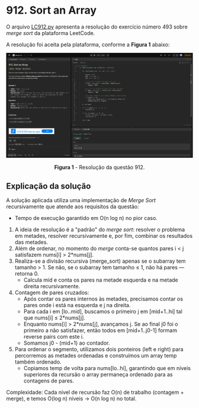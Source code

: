 # 912. Sort an Array

O arquivo [LC912.py](./LC912.py) apresenta a resolução do exercício número 493 sobre *merge sort* da plataforma LeetCode.

A resolução foi aceita pela plataforma, conforme a **Figura 1** abaixo:

<center>

![Resolução 912.py](../assets/912.png)

**Figura 1** - Resolução da questão 912.

</center>

## Explicação da solução

A solução aplicada utiliza uma implementação de *Merge Sort* recursivamente que atende aos requisitos da questão:
  - Tempo de execução garantido em O(n log n) no pior caso.

1. A ideia de resolução é a "padrão" do *merge sort*: resolver o problema em metades, resolver recursivamente e, por fim, combinar os resultados das metades.
2. Além de ordenar, no momento do *merge* conta-se quantos pares i < j satisfazem nums[i] > 2*nums[j].
3. Realiza-se a divisão recursiva (merge_sort) apenas se o subarray tem tamanho > 1. Se não, se o subarray tem tamanho ≤ 1, não há pares — retorna 0.
   - Calcula mid e conta os pares na metade esquerda e na metade direita recursivamente.
4. Contagem de pares cruzados:
   - Após contar os pares internos às metades, precisamos contar os pares onde i está na esquerda e j na direita.
   - Para cada i em [lo..mid], buscamos o primeiro j em [mid+1..hi] tal que nums[i] ≤ 2*nums[j].
   - Enquanto nums[i] > 2*nums[j], avançamos j. Se ao final j0 foi o primeiro a não satisfazer, então todos em [mid+1..j0-1] formam reverse pairs com este i.
   - Somamos j0 - (mid+1) ao contador.
5. Para ordenar o segmento, utilizamos dois ponteiros (left e right) para percorremos as metades ordenadas e construímos um array temp também ordenado.
   - Copiamos temp de volta para nums[lo..hi], garantindo que em níveis superiores da recursão o array permaneça ordenado para as contagens de pares.

Complexidade: Cada nível de recursão faz O(n) de trabalho (contagem + merge), e temos O(log n) níveis → O(n log n) no total.
